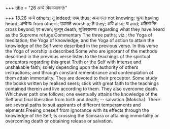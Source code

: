 +++
title = "26 अन्ये त्वेवमजानन्तः"

+++
13.26 अन्ये others; तु indeed; एवम् thus; अजानन्तः not knowing; श्रुत्वा
having heard; अन्येभ्यः from others; उपासते worship; ते they; अपि also;
च and; अतितरन्ति cross beyond; एव even; मृत्युम् death; श्रुतिपरायणाः
regarding what they have heard as the Supreme refuge.Commentary The
three paths; viz.; the Yoga of meditation; the Yoga of knowledge; and
the Yoga of action to attain the knowledge of the Self were described in
the previous verse. In this verse the Yoga of worship is described.Some
who are ignorant of the methods described in the previous verse listen
to the teachings of the spiritual preceptors regarding this great Truth
or the Self with intense and unshakable faith; solely depending upon the
authority of others instructions; and through constant remembrance and
contemplation of them attain immortality. They are devoted to their
preceptor. Some study the books written by realised seers; stick with
great faith to the teachings contained therein and live according to
them. They also overcome death. Whichever path one follows; one
eventually attains the knowledge of the Self and final liberation from
birth and death; -- salvation (Moksha). There are several paths to suit
aspirants of different temperaments and eipments.Freeing oneself from
ignorance with its effects through the knowledge of the Self; is
crossing the Samsara or attaining immortality or overcoming death or
obtaining release or salvation.
